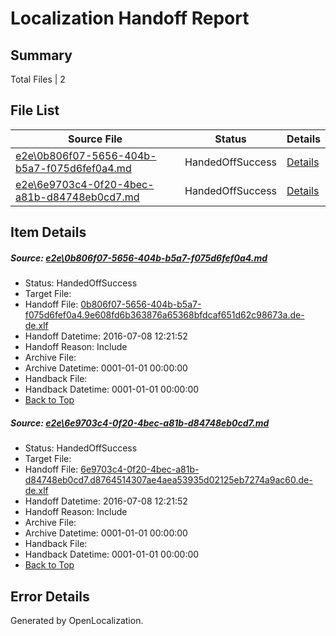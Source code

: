 # <a name='report-top'></a> Localization Handoff Report

## Summary
 Total Files | 2

## File List
 Source File | Status | Details 
 ----------- | ------ | ------- 
 [e2e\0b806f07-5656-404b-b5a7-f075d6fef0a4.md](https://github.com/OpenLocalizationTestOrg/oltest/blob/3e62da83b73932365adc131f49e668a225d2ec56/e2e/0b806f07-5656-404b-b5a7-f075d6fef0a4.md) | HandedOffSuccess | [Details](#dc8dd097c6119034d2242e58777a510a2cbed9df1)
 [e2e\6e9703c4-0f20-4bec-a81b-d84748eb0cd7.md](https://github.com/OpenLocalizationTestOrg/oltest/blob/3e62da83b73932365adc131f49e668a225d2ec56/e2e/6e9703c4-0f20-4bec-a81b-d84748eb0cd7.md) | HandedOffSuccess | [Details](#364589c349c1bc3f3af69b458897ccd7dbebc74f2)

## Item Details
##### <a name='dc8dd097c6119034d2242e58777a510a2cbed9df1'></a> Source: [e2e\0b806f07-5656-404b-b5a7-f075d6fef0a4.md](https://github.com/OpenLocalizationTestOrg/oltest/blob/3e62da83b73932365adc131f49e668a225d2ec56/e2e/0b806f07-5656-404b-b5a7-f075d6fef0a4.md)
* Status: HandedOffSuccess
* Target File: 
* Handoff File: [0b806f07-5656-404b-b5a7-f075d6fef0a4.9e608fd6b363876a65368bfdcaf651d62c98673a.de-de.xlf](https://github.com/OpenLocalizationTestOrg/olhandoff-e2e/blob/f7d8197c07bb3ef79a67f3318fbb94c7ff95fc65/ol-handoff/OpenLocalizationTestOrg/oltest-dede-fly/ci/ht/0b806f07-5656-404b-b5a7-f075d6fef0a4.9e608fd6b363876a65368bfdcaf651d62c98673a.de-de.xlf)
* Handoff Datetime: 2016-07-08 12:21:52
* Handoff Reason: Include
* Archive File: 
* Archive Datetime: 0001-01-01 00:00:00
* Handback File: 
* Handback Datetime: 0001-01-01 00:00:00
* [Back to Top](#report-top)

##### <a name='364589c349c1bc3f3af69b458897ccd7dbebc74f2'></a> Source: [e2e\6e9703c4-0f20-4bec-a81b-d84748eb0cd7.md](https://github.com/OpenLocalizationTestOrg/oltest/blob/3e62da83b73932365adc131f49e668a225d2ec56/e2e/6e9703c4-0f20-4bec-a81b-d84748eb0cd7.md)
* Status: HandedOffSuccess
* Target File: 
* Handoff File: [6e9703c4-0f20-4bec-a81b-d84748eb0cd7.d8764514307ae4aea53935d02125eb7274a9ac60.de-de.xlf](https://github.com/OpenLocalizationTestOrg/olhandoff-e2e/blob/f7d8197c07bb3ef79a67f3318fbb94c7ff95fc65/ol-handoff/OpenLocalizationTestOrg/oltest-dede-fly/ci/ht/6e9703c4-0f20-4bec-a81b-d84748eb0cd7.d8764514307ae4aea53935d02125eb7274a9ac60.de-de.xlf)
* Handoff Datetime: 2016-07-08 12:21:52
* Handoff Reason: Include
* Archive File: 
* Archive Datetime: 0001-01-01 00:00:00
* Handback File: 
* Handback Datetime: 0001-01-01 00:00:00
* [Back to Top](#report-top)


## Error Details

Generated by OpenLocalization.
